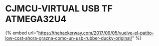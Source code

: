# CJMCU-VIRTUAL USB TF ATMEGA32U4

{% embed url="https://thehackerway.com/2017/09/05/vuelve-el-patito-low-cost-ahora-grazna-como-un-usb-rubber-ducky-original/" %}



